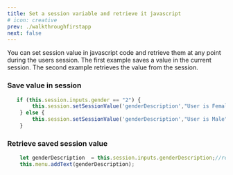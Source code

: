 ```yaml
---
title: Set a session variable and retrieve it javascript
# icon: creative
prev: ./walkthroughfirstapp
next: false
---
```




You can set session value in javascript code and retrieve them at any point during the users session. The first example saves a value in the current session. The second example retrieves the value from the session. 


### Save value in session

```javascript  
   if (this.session.inputs.gender == "2") {
        this.session.setSessionValue('genderDescription',"User is Female");
    } else {
        this.session.setSessionValue('genderDescription',"User is Male");
    }
```

### Retrieve saved session value

```javascript  
    let genderDescription  = this.session.inputs.genderDescription;//retrieve saved input
    this.menu.addText(genderDescription);
     
```